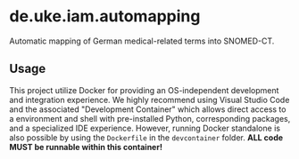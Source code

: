 # de.uke.iam.automapping
Automatic mapping of German medical-related terms into SNOMED-CT.

## Usage
This project utilize Docker for providing an OS-independent development and integration experience. We highly recommend using Visual Studio Code and the associated "Development Container" which allows direct access to a environment and shell with pre-installed Python, corresponding packages, and a specialized IDE experience. However, running Docker standalone is also possible by using the `Dockerfile` in the `devcontainer` folder. **ALL code MUST be runnable within this container!**
